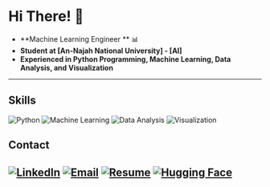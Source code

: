 # Hi There! 👋

- **Machine Learning Engineer ** 📊
- **Student at  [An-Najah National University] - [AI]**
- **Experienced in Python Programming, Machine Learning, Data Analysis, and Visualization**

---



## Skills

![Python](https://img.shields.io/badge/Python-3776AB?style=for-the-badge&logo=python&logoColor=white)
![Machine Learning](https://img.shields.io/badge/Machine%20Learning-0A192F?style=for-the-badge&logo=tensorflow&logoColor=FF6F00)
![Data Analysis](https://img.shields.io/badge/Data%20Analysis-006699?style=for-the-badge&logo=pandas&logoColor=white)
![Visualization](https://img.shields.io/badge/Visualization-4A4A55?style=for-the-badge&logo=tableau&logoColor=white)

## Contact

[![LinkedIn](https://img.shields.io/badge/LinkedIn-0A66C2?style=for-the-badge&logo=linkedin&logoColor=white)](https://www.linkedin.com/in/saifalaasabelaish/)
[![Email](https://img.shields.io/badge/Email-D14836?style=for-the-badge&logo=gmail&logoColor=white)](Saifsabelaish@outlook.com)
[![Resume](https://img.shields.io/badge/Resume-4285F4?style=for-the-badge&logo=googledrive&logoColor=white)](https://github.com/saifalaasabelaish/saifalaasabelaish/blob/main/resume.pdf)
[![Hugging Face](https://img.shields.io/badge/Hugging%20Face-F4A261?style=for-the-badge&logo=huggingface&logoColor=white)](https://huggingface.co/saifalaasabelaish)
---

